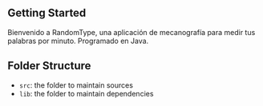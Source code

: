 ## Getting Started

Bienvenido a RandomType, una aplicación de mecanografía para medir tus palabras por minuto. Programado en Java.

## Folder Structure

- `src`: the folder to maintain sources
- `lib`: the folder to maintain dependencies
